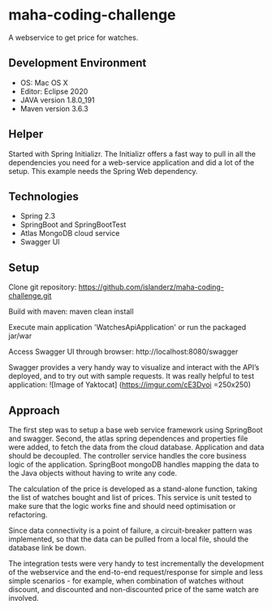 # maha-coding-challenge

A webservice to get price for watches. 

## Development Environment 

* OS: Mac OS X
* Editor: Eclipse 2020
* JAVA version 1.8.0_191
* Maven version 3.6.3

## Helper
Started with Spring Initializr. The Initializr offers a fast way to pull in all the dependencies you need for a web-service application and did a lot of the setup. This example needs the Spring Web dependency.


## Technologies

* Spring 2.3  
* SpringBoot and SpringBootTest
* Atlas MongoDB cloud service
* Swagger UI



## Setup
Clone git repository: https://github.com/islanderz/maha-coding-challenge.git

Build with maven: maven clean install

Execute main application 'WatchesApiApplication' or run the packaged jar/war

Access Swagger UI through browser: http://localhost:8080/swagger

Swagger provides a very handy way to visualize and interact with the API’s deployed, and to try out with sample requests. It was really helpful to test application:
![Image of Yaktocat]
(https://imgur.com/cE3Dvoi =250x250)


## Approach
The  first step was to setup a base web service framework using SpringBoot and swagger. Second, the atlas spring dependences and properties file were added, to fetch the data from the cloud database. Application and data should be decoupled. The controller service handles the core business logic of the application. SpringBoot mongoDB handles mapping the data to the Java objects without having to write any code. 

The calculation of the price is developed as a stand-alone function, taking the list of watches bought and list of prices. This service is unit tested to make sure that the logic works fine and should need optimisation or refactoring. 

Since data connectivity is a point of failure, a circuit-breaker pattern was implemented, so that the data can be pulled from a local file, should the database link be down.

The integration tests were very handy to test incrementally the development of the webservice and the end-to-end request/response for simple and less simple scenarios - for example, when combination of watches without discount, and discounted and non-discounted price of the same watch are involved.  






